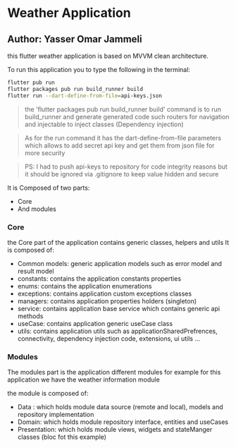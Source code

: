 # Weather Application

## Author: Yasser Omar Jammeli

this flutter weather application is based on MVVM clean architecture.

To run this application you to type the following in the terminal:

```sh
flutter pub run
flutter packages pub run build_runner build 
flutter run --dart-define-from-file=api-keys.json
```

> the 'flutter packages pub run build_runner build' command is to run build_runner and generate
> generated code such routers for navigation
> and injectable to inject classes (Dependency injection)

> As for the run command it has the dart-define-from-file parameters which allows to add secret api
> key and get them from json file for more security

> PS: I had to push api-keys to repository for code integrity reasons but it should be ignored via
> .gitignore to keep value hidden and secure

It is Composed of two parts:

- Core
- And modules

### Core

the Core part of the application contains generic classes, helpers and utils
It is composed of:

- Common models: generic application models such as error model and result model
- constants: contains the application constants properties
- enums: contains the application enumerations
- exceptions: contains application custom exceptions classes
- managers: contains application properties holders (singleton)
- service: contains application base service which contains generic api methods
- useCase: contains application generic useCase class
- utils: contains application utils such as applicationSharedPrefrences, connectivity, dependency
  injection code, extensions, ui utils ...

### Modules

The modules part is the application different modules for example for this application we have the
weather information module

the module is composed of:

- Data : which holds module data source (remote and local), models and repository implementation
- Domain: which holds module repository interface, entities and useCases
- Presentation: which holds module views, widgets and stateManger classes (bloc fot this example)